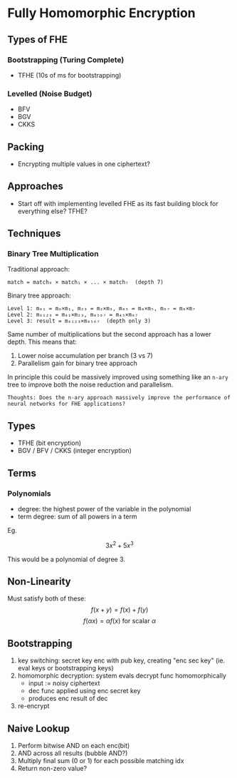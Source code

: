 # Fully Homomorphic Encryption

## Types of FHE

### Bootstrapping (Turing Complete)

- TFHE (10s of ms for bootstrapping)

### Levelled (Noise Budget)

<!-- What is the typical mutiplicative depth here? -->
- BFV
- BGV
- CKKS

## Packing

- Encrypting multiple values in one ciphertext?

## Approaches

- Start off with implementing levelled FHE as its fast building
  block for everything else? TFHE?

## Techniques

### Binary Tree Multiplication

Traditional approach:

```
match = match₀ × match₁ × ... × match₇  (depth 7)
```

Binary tree approach:
```
Level 1: m₀₁ = m₀×m₁, m₂₃ = m₂×m₃, m₄₅ = m₄×m₅, m₆₇ = m₆×m₇
Level 2: m₀₁₂₃ = m₀₁×m₂₃, m₄₅₆₇ = m₄₅×m₆₇
Level 3: result = m₀₁₂₃×m₄₅₆₇  (depth only 3)
```

Same number of multiplications but the second approach has a lower depth.
This means that:
1) Lower noise accumulation per branch (3 vs 7)
2) Parallelism gain for binary tree approach

In principle this could be massively improved using something like an
`n-ary` tree to improve both the noise reduction and parallelism.

```
Thoughts: Does the n-ary approach massively improve the performance of
neural networks for FHE applications?
```

## Types

- TFHE (bit encryption)
- BGV / BFV / CKKS (integer encryption)

## Terms

### Polynomials

- degree: the highest power of the variable in the polynomial
- term degree: sum of all powers in a term

Eg.

$$ 3x^2 + 5x^3 $$

This would be a polynomial of degree 3.

## Non-Linearity

Must satisfy both of these:
$$ f(x + y) = f(x) + f(y) $$
$$ f(\alpha x) = \alpha f(x) \text{ for scalar } \alpha $$

## Bootstrapping

1. key switching: secret key enc with pub key, creating "enc sec key"
   (ie. eval keys or bootstrapping keys)
2. homomorphic decryption: system evals decrypt func homomorphically
   - input := noisy ciphertext
   - dec func applied using enc secret key
   - produces enc result of dec
3. re-encrypt

## Naive Lookup

1. Perform bitwise AND on each enc(bit)
2. AND across all results (bubble AND?)
3. Multiply final sum (0 or 1) for each possible matching idx
4. Return non-zero value?